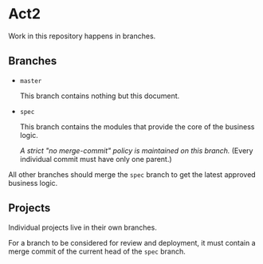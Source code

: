 # Act2

Work in this repository happens in branches.

## Branches

* `master`

  This branch contains nothing but this document.

* `spec`

  This branch contains the modules that provide the core of the business
  logic.

  *A strict "no merge-commit" policy is maintained on this branch.*
  (Every individual commit must have only one parent.)

All other branches should merge the `spec` branch to get the latest
approved business logic.

## Projects

Individual projects live in their own branches.

For a branch to be considered for review and deployment, it must contain
a merge commit of the current head of the `spec` branch.
